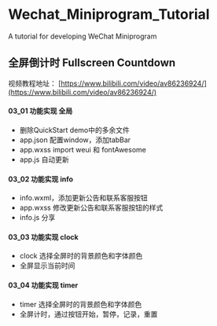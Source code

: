 # Wechat_Miniprogram_Tutorial
A tutorial for developing WeChat Miniprogram

## 全屏倒计时 Fullscreen Countdown
视频教程地址： [https://www.bilibili.com/video/av86236924/](https://www.bilibili.com/video/av86236924/)

#### 03_01 功能实现 全局
- 删除QuickStart demo中的多余文件
- app.json 配置window，添加tabBar
- app.wxss import weui 和 fontAwesome
- app.js 自动更新

#### 03_02 功能实现 info
- info.wxml，添加更新公告和联系客服按钮
- app.wxss 修改更新公告和联系客服按钮的样式
- info.js 分享

#### 03_03 功能实现 clock
- clock 选择全屏时的背景颜色和字体颜色
- 全屏显示当前时间

#### 03_04 功能实现 timer
- timer 选择全屏时的背景颜色和字体颜色
- 全屏计时，通过按钮开始，暂停，记录，重置

